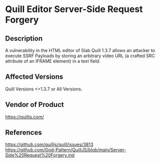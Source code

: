 # Quill Editor Server-Side Request Forgery

## Description

A vulnerability in the HTML editor of Slab Quill 1.3.7 allows an attacker to execute SSRF Payloads by storing an arbitrary video URL (a crafted SRC attribute of an IFRAME element) in a text field. 

## Affected Versions

Quill Versions <=1.3.7 or All Versions.

## Vendor of Product

https://quilljs.com/

## References

https://github.com/quilljs/quill/issues/3813 </br>
https://github.com/God-Pattern/QuillJS/blob/main/Server-Side%20Request%20Forgery.md
